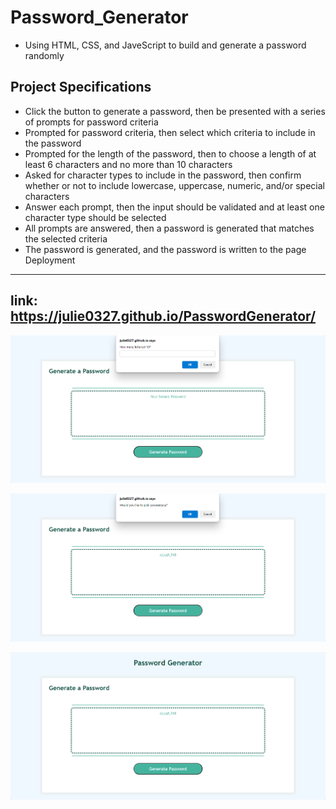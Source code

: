 # Password_Generator

- Using HTML, CSS, and JaveScript to build and generate a password randomly

## Project Specifications

- Click the button to generate a password, then be presented with a series of prompts for password criteria
- Prompted for password criteria, then select which criteria to include in the password
- Prompted for the length of the password, then to choose a length of at least 6 characters and no more than 10 characters
- Asked for character types to include in the password, then confirm whether or not to include lowercase, uppercase, numeric, and/or special characters
- Answer each prompt, then the input should be validated and at least one character type should be selected
- All prompts are answered, then a password is generated that matches the selected criteria
- The password is generated, and the password is written to the page
  Deployment
---
link: https://julie0327.github.io/PasswordGenerator/
---
![](https://github.com/julie0327/PasswordGenerator/blob/main/img3.png)

![](https://github.com/julie0327/PasswordGenerator/blob/main/img2.png)

![](https://github.com/julie0327/PasswordGenerator/blob/main/img1.png)



